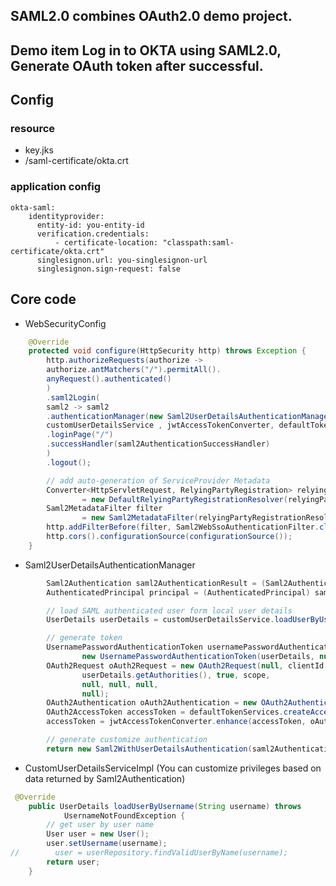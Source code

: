 ## SAML2.0 combines OAuth2.0 demo project.

## Demo item Log in to OKTA using SAML2.0, Generate OAuth token after successful.

## Config
### resource
- key.jks
- /saml-certificate/okta.crt

### application config 
    okta-saml:
        identityprovider:
          entity-id: you-entity-id
          verification.credentials:
              - certificate-location: "classpath:saml-certificate/okta.crt"
          singlesignon.url: you-singlesignon-url
          singlesignon.sign-request: false

## Core code
- WebSecurityConfig
```java
    @Override
    protected void configure(HttpSecurity http) throws Exception {
        http.authorizeRequests(authorize ->
        authorize.antMatchers("/").permitAll().
        anyRequest().authenticated()
        )
        .saml2Login(
        saml2 -> saml2
        .authenticationManager(new Saml2UserDetailsAuthenticationManager(
        customUserDetailsService , jwtAccessTokenConverter, defaultTokenServices))
        .loginPage("/")
        .successHandler(saml2AuthenticationSuccessHandler)
        )
        .logout();

        // add auto-generation of ServiceProvider Metadata
        Converter<HttpServletRequest, RelyingPartyRegistration> relyingPartyRegistrationResolver
                = new DefaultRelyingPartyRegistrationResolver(relyingPartyRegistrationRepository);
        Saml2MetadataFilter filter
                = new Saml2MetadataFilter(relyingPartyRegistrationResolver, new OpenSamlMetadataResolver());
        http.addFilterBefore(filter, Saml2WebSsoAuthenticationFilter.class);
        http.cors().configurationSource(configurationSource());
    }
```
- Saml2UserDetailsAuthenticationManager
```java
        Saml2Authentication saml2AuthenticationResult = (Saml2Authentication) openSamlAuthProvider.authenticate(authentication);
        AuthenticatedPrincipal principal = (AuthenticatedPrincipal) saml2AuthenticationResult.getPrincipal();

        // load SAML authenticated user form local user details
        UserDetails userDetails = customUserDetailsService.loadUserByUsername(principal.getName());

        // generate token
        UsernamePasswordAuthenticationToken usernamePasswordAuthenticationToken =
                new UsernamePasswordAuthenticationToken(userDetails, null,  userDetails.getAuthorities());
        OAuth2Request oAuth2Request = new OAuth2Request(null, clientId,
                userDetails.getAuthorities(), true, scope,
                null, null, null,
                null);
        OAuth2Authentication oAuth2Authentication = new OAuth2Authentication(oAuth2Request, usernamePasswordAuthenticationToken);
        OAuth2AccessToken accessToken = defaultTokenServices.createAccessToken(oAuth2Authentication);
        accessToken = jwtAccessTokenConverter.enhance(accessToken, oAuth2Authentication);

        // generate customize authentication
        return new Saml2WithUserDetailsAuthentication(saml2AuthenticationResult, userDetails, accessToken);
```
- CustomUserDetailsServiceImpl
  (You can customize privileges based on data returned by Saml2Authentication)
```java
 @Override
    public UserDetails loadUserByUsername(String username) throws
            UsernameNotFoundException {
        // get user by user name
        User user = new User();
        user.setUsername(username);
//        user = userRepository.findValidUserByName(username);
        return user;
    }
```
